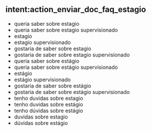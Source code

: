 ## intent:action_enviar_doc_faq_estagio
- queria saber sobre estagio
- queria saber sobre estagio supervisionado
- estagio
- estagio supervisionado
- gostaria de saber sobre estagio
- gostaria de saber sobre estagio supervisionado
- queria saber sobre estágio
- queria saber sobre estágio supervisionado
- estágio
- estágio supervisionado
- gostaria de saber sobre estágio
- gostaria de saber sobre estágio supervisionado
- tenho duvidas sobre estagio
- tenho duvidas sobre estágio
- tenho dúvidas sobre estágio
- duvidas sobre estagio
- dúvidas sobre estágio
